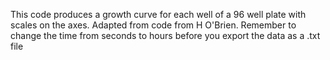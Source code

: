 This code produces a growth curve for each well of a 96 well plate with scales on the axes. Adapted from code from H O'Brien.
Remember to change the time from seconds to hours before you export the data as a .txt file
